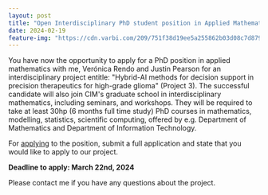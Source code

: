 ```yaml
---
layout: post
title: "Open Interdisciplinary PhD student position in Applied Mathematics: Hybrid-AI Methods for Decision Support in Precision Therapeutics for High-Grade Glioma"
date: 2024-02-19
feature-img: "https://cdn.varbi.com/209/751f38d19ee5a255862b03d08c7d8790.jpg"
---
```


You have now the opportunity to apply for a PhD position in applied mathematics with me, Ver&oacute;nica Rendo and Justin Pearson for an interdisciplinary project entitle: "Hybrid-AI methods for decision support in precision therapeutics for high-grade glioma" (Project 3). The successful candidate will also join CIM's graduate school in interdisciplinary mathematics, including seminars, and workshops. They will be required to take at least 30hp (6 months full time study) PhD courses in mathematics, modelling, statistics, scientific computing, offered by e.g. Department of Mathematics and Department of Information Technology.

For [applying](https://www.uu.se/en/about-uu/join-us/details/?positionId=702358) to the position, submit a full application and state that you would like to apply to our project.

**Deadline to apply: March 22nd, 2024**

Please contact me if you have any questions about the project.
